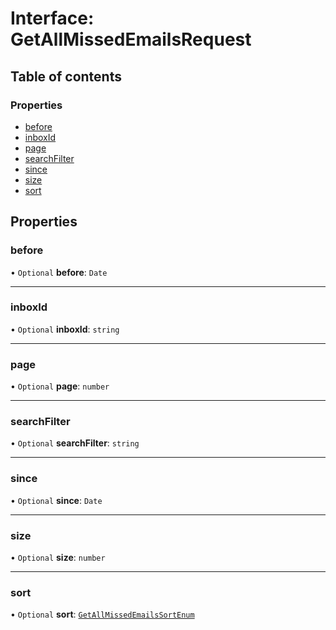 # Interface: GetAllMissedEmailsRequest

## Table of contents

### Properties

- [before](GetAllMissedEmailsRequest.md#before)
- [inboxId](GetAllMissedEmailsRequest.md#inboxid)
- [page](GetAllMissedEmailsRequest.md#page)
- [searchFilter](GetAllMissedEmailsRequest.md#searchfilter)
- [since](GetAllMissedEmailsRequest.md#since)
- [size](GetAllMissedEmailsRequest.md#size)
- [sort](GetAllMissedEmailsRequest.md#sort)

## Properties

### <a id="before" name="before"></a> before

• `Optional` **before**: `Date`

___

### <a id="inboxid" name="inboxid"></a> inboxId

• `Optional` **inboxId**: `string`

___

### <a id="page" name="page"></a> page

• `Optional` **page**: `number`

___

### <a id="searchfilter" name="searchfilter"></a> searchFilter

• `Optional` **searchFilter**: `string`

___

### <a id="since" name="since"></a> since

• `Optional` **since**: `Date`

___

### <a id="size" name="size"></a> size

• `Optional` **size**: `number`

___

### <a id="sort" name="sort"></a> sort

• `Optional` **sort**: [`GetAllMissedEmailsSortEnum`](../enums/GetAllMissedEmailsSortEnum.md)
